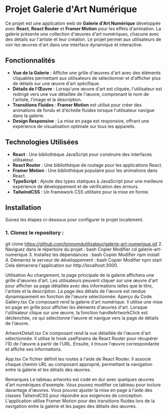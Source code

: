 # Projet Galerie d'Art Numérique

Ce projet est une application web de **Galerie d'Art Numérique** développée avec **React**, **React Router** et **Framer Motion** pour les effets d'animation. La galerie présente une collection d'œuvres d'art numériques, chacune avec des détails sur l'artiste et leur création. Le projet permet aux utilisateurs de voir les œuvres d'art dans une interface dynamique et interactive.

## Fonctionnalités

- **Vue de la Galerie** : Affiche une grille d'œuvres d'art avec des éléments cliquables permettant aux utilisateurs de sélectionner et d'afficher plus de détails sur une œuvre d'art spécifique.
- **Détails de l'Œuvre** : Lorsqu'une œuvre d'art est cliquée, l'utilisateur est redirigé vers une vue détaillée de l'œuvre, comprenant le nom de l'artiste, l'image et la description.
- **Transitions Fluides** : **Framer Motion** est utilisé pour créer des animations de fondu et d'échelle fluides lorsque l'utilisateur navigue dans la galerie.
- **Design Responsive** : La mise en page est responsive, offrant une expérience de visualisation optimale sur tous les appareils.

## Technologies Utilisées

- **React** : Une bibliothèque JavaScript pour construire des interfaces utilisateur.
- **React Router** : Une bibliothèque de routage pour les applications React.
- **Framer Motion** : Une bibliothèque populaire pour les animations dans React.
- **TypeScript** : Ajoute des types statiques à JavaScript pour une meilleure expérience de développement et de vérification des erreurs.
- **TailwindCSS** : Un framework CSS utilitaire pour la mise en forme.

## Installation

Suivez les étapes ci-dessous pour configurer le projet localement.

### 1. Clonez le repository :

git clone https://github.com/tonnomdutilisateur/galerie-art-numerique.git
2. Naviguez dans le répertoire du projet :
bash
Copier
Modifier
cd galerie-art-numerique
3. Installez les dépendances :
bash
Copier
Modifier
npm install
4. Démarrez le serveur de développement :
bash
Copier
Modifier
npm start
Cela démarrera l'application sur http://localhost:3000.

Utilisation
Au chargement, la page principale de la galerie affichera une grille d'œuvres d'art.
Les utilisateurs peuvent cliquer sur une œuvre d'art pour afficher sa page détaillée avec des informations telles que le titre, l'artiste et la description.
La page des détails de l'œuvre est rendue dynamiquement en fonction de l'œuvre sélectionnée.
Aperçu du Code
Gallery.tsx
Ce composant rend la galerie d'art numérique. Il utilise une mise en page en grille pour afficher les éléments d'œuvres d'art. Lorsque l'utilisateur clique sur une œuvre, la fonction handleArtworkClick est déclenchée, ce qui sélectionne l'œuvre et navigue vers la page de détails de l'œuvre.

ArtworkDetail.tsx
Ce composant rend la vue détaillée de l'œuvre d'art sélectionnée. Il utilise le hook useParams de React Router pour récupérer l'ID de l'œuvre à partir de l'URL. Ensuite, il trouve l'œuvre correspondante et affiche ses informations.

App.tsx
Ce fichier définit les routes à l'aide de React Router. Il associe chaque chemin URL au composant approprié, permettant la navigation entre la galerie et les détails des œuvres.

Remarques
Le tableau artworks est codé en dur avec quelques œuvres d'art numériques d'exemple. Vous pouvez modifier ce tableau pour inclure davantage d'œuvres.
Vous pouvez ajuster la mise en page à l'aide des classes TailwindCSS pour répondre aux exigences de conception.
L'application utilise Framer Motion pour des transitions fluides lors de la navigation entre la galerie et les pages des détails des œuvres.
